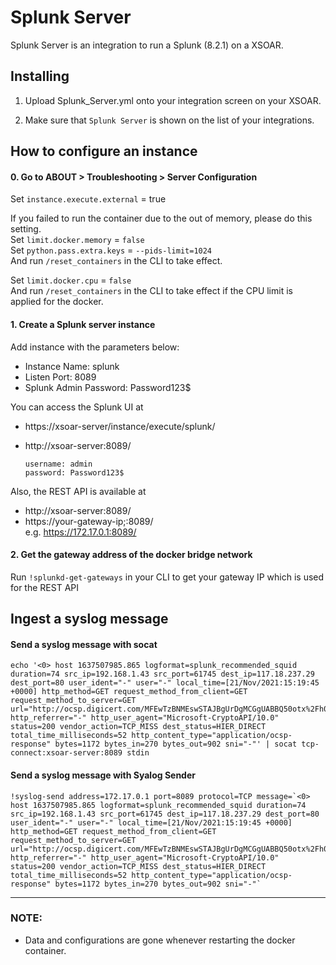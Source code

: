 Splunk Server
===========

Splunk Server is an integration to run a Splunk (8.2.1) on a XSOAR.


Installing
----------

1. Upload Splunk_Server.yml onto your integration screen on your XSOAR.

2. Make sure that `Splunk Server` is shown on the list of your integrations.


How to configure an instance
----------

#### 0. Go to ABOUT > Troubleshooting > Server Configuration

  Set  `instance.execute.external` = true
  
  If you failed to run the container due to the out of memory, please do this setting.<br>
  Set `limit.docker.memory` = `false`<br>
  Set `python.pass.extra.keys` = `--pids-limit=1024`<br>
  And run `/reset_containers` in the CLI to take effect.

  Set `limit.docker.cpu` = `false`<br>
  And run `/reset_containers` in the CLI to take effect if the CPU limit is applied for the docker.


#### 1. Create a Splunk server instance

  Add instance with the parameters below:
   - Instance Name: splunk
   - Listen Port: 8089
   - Splunk Admin Password: Password123$

  You can access the Splunk UI at
   - https://xsoar-server/instance/execute/splunk/
   - http://xsoar-server:8089/
    
      ```
      username: admin
      password: Password123$
      ```
      
  Also, the REST API is available at
   - http://xsoar-server:8089/
   - https://your-gateway-ip;:8089/<br>
      e.g. https://172.17.0.1:8089/

  
#### 2. Get the gateway address of the docker bridge network

  Run `!splunkd-get-gateways` in your CLI to get your gateway IP which is used for the REST API


Ingest a syslog message
----------

#### Send a syslog message with socat
```
echo '<0> host 1637507985.865 logformat=splunk_recommended_squid duration=74 src_ip=192.168.1.43 src_port=61745 dest_ip=117.18.237.29 dest_port=80 user_ident="-" user="-" local_time=[21/Nov/2021:15:19:45 +0000] http_method=GET request_method_from_client=GET request_method_to_server=GET url="http://ocsp.digicert.com/MFEwTzBNMEswSTAJBgUrDgMCGgUABBQ50otx%2Fh0Ztl%2Bz8SiPI7wEWVxDlQQUTiJUIBiV5uNu5g%2F6%2BrkS7QYXjzkCEAxq6XzO1ZmDhpCgCp6lMhQ%3D" http_referrer="-" http_user_agent="Microsoft-CryptoAPI/10.0" status=200 vendor_action=TCP_MISS dest_status=HIER_DIRECT total_time_milliseconds=52 http_content_type="application/ocsp-response" bytes=1172 bytes_in=270 bytes_out=902 sni="-"' | socat tcp-connect:xsoar-server:8089 stdin
```

#### Send a syslog message with Syalog Sender
```
!syslog-send address=172.17.0.1 port=8089 protocol=TCP message=`<0> host 1637507985.865 logformat=splunk_recommended_squid duration=74 src_ip=192.168.1.43 src_port=61745 dest_ip=117.18.237.29 dest_port=80 user_ident="-" user="-" local_time=[21/Nov/2021:15:19:45 +0000] http_method=GET request_method_from_client=GET request_method_to_server=GET url="http://ocsp.digicert.com/MFEwTzBNMEswSTAJBgUrDgMCGgUABBQ50otx%2Fh0Ztl%2Bz8SiPI7wEWVxDlQQUTiJUIBiV5uNu5g%2F6%2BrkS7QYXjzkCEAxq6XzO1ZmDhpCgCp6lMhQ%3D" http_referrer="-" http_user_agent="Microsoft-CryptoAPI/10.0" status=200 vendor_action=TCP_MISS dest_status=HIER_DIRECT total_time_milliseconds=52 http_content_type="application/ocsp-response" bytes=1172 bytes_in=270 bytes_out=902 sni="-"`
````

----------
### NOTE:
 - Data and configurations are gone whenever restarting the docker container.
